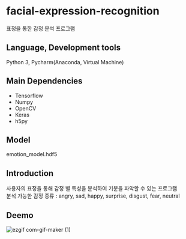 # facial-expression-recognition
표정을 통한 감정 분석 프로그램

## Language, Development tools
Python 3, Pycharm(Anaconda, Virtual Machine)

## Main Dependencies
- Tensorflow
- Numpy
- OpenCV
- Keras
- h5py

## Model
emotion_model.hdf5

## Introduction
사용자의 표정을 통해 감정 별 특성을 분석하여 기분을 파악할 수 있는 프로그램<br />
분석 가능한 감정 종류 : angry, sad, happy, surprise, disgust, fear, neutral

## Deemo
![ezgif com-gif-maker (1)](https://user-images.githubusercontent.com/93585651/145572208-149f87b6-ff97-40ec-a2fe-e7bc385233b2.gif)


